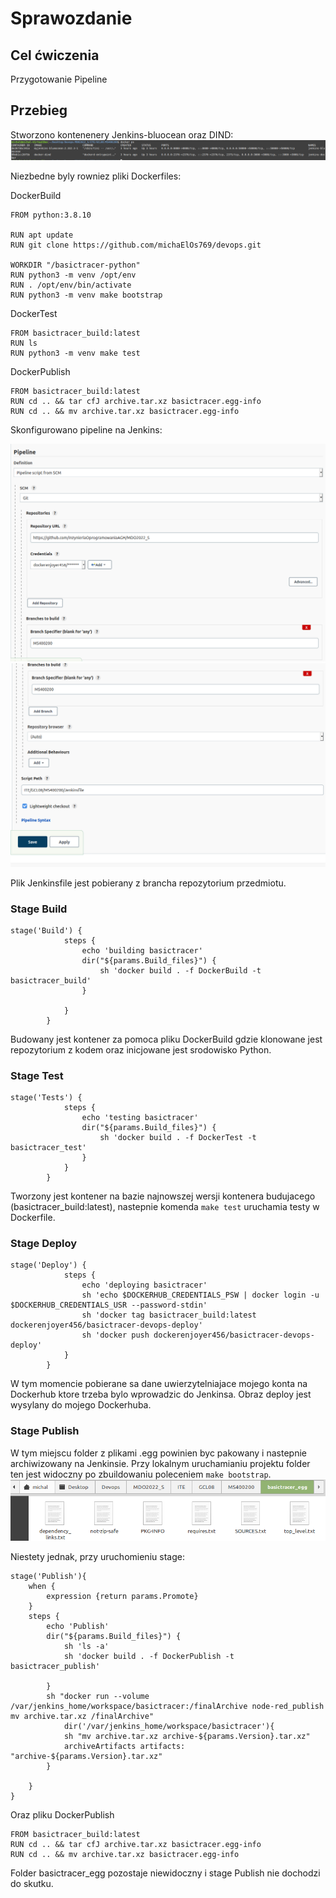 # Sprawozdanie 


## Cel ćwiczenia
Przygotowanie Pipeline

## Przebieg
Stworzono kontenenery Jenkins-bluocean oraz DIND:
![1](pipeline/1.PNG)

Niezbedne byly rowniez pliki Dockerfiles:

DockerBuild
```
FROM python:3.8.10

RUN apt update
RUN git clone https://github.com/michaElOs769/devops.git

WORKDIR "/basictracer-python"
RUN python3 -m venv /opt/env
RUN . /opt/env/bin/activate
RUN python3 -m venv make bootstrap
```

DockerTest
```
FROM basictracer_build:latest
RUN ls
RUN python3 -m venv make test
```

DockerPublish
```
FROM basictracer_build:latest
RUN cd .. && tar cfJ archive.tar.xz basictracer.egg-info
RUN cd .. && mv archive.tar.xz basictracer.egg-info
```

Skonfigurowano pipeline na Jenkins:

![2](pipeline/2.PNG)
![3](pipeline/3.PNG)

Plik Jenkinsfile jest pobierany z brancha repozytorium przedmiotu.


### Stage Build
```
stage('Build') {
            steps {
                echo 'building basictracer'
				dir("${params.Build_files}") {
                    sh 'docker build . -f DockerBuild -t basictracer_build'
				}
                
            }
        }
```
Budowany jest kontener za pomoca pliku DockerBuild gdzie klonowane jest repozytorium z kodem oraz inicjowane jest srodowisko Python.

### Stage Test
```
stage('Tests') {
            steps {
                echo 'testing basictracer'
				dir("${params.Build_files}") {
                    sh 'docker build . -f DockerTest -t basictracer_test'
				}
            }
        }
```
Tworzony jest kontener na bazie najnowszej wersji kontenera budujacego (basictracer_build:latest), nastepnie komenda ```make test``` uruchamia testy w Dockerfile.

### Stage Deploy
```
stage('Deploy') {
            steps {
                echo 'deploying basictracer'
                sh 'echo $DOCKERHUB_CREDENTIALS_PSW | docker login -u $DOCKERHUB_CREDENTIALS_USR --password-stdin'
                sh 'docker tag basictracer_build:latest dockerenjoyer456/basictracer-devops-deploy'
                sh 'docker push dockerenjoyer456/basictracer-devops-deploy'
            }
        }
```
W tym momencie pobierane sa dane uwierzytelniajace mojego konta na Dockerhub ktore trzeba bylo wprowadzic do Jenkinsa. Obraz deploy jest wysylany do mojego Dockerhuba.

### Stage Publish
W tym miejscu folder z plikami .egg powinien byc pakowany i nastepnie archiwizowany na Jenkinsie. Przy lokalnym uruchamianiu projektu folder ten jest widoczny po zbuildowaniu poleceniem ```make bootstrap```.
![4](pipeline/4.PNG)

Niestety jednak, przy uruchomieniu stage:
```
stage('Publish'){
    when {
        expression {return params.Promote}
    }
    steps {
        echo 'Publish'
        dir("${params.Build_files}") {
            sh 'ls -a'
            sh 'docker build . -f DockerPublish -t basictracer_publish'
            
        }
        sh "docker run --volume /var/jenkins_home/workspace/basictracer:/finalArchive node-red_publish mv archive.tar.xz /finalArchive"
            dir('/var/jenkins_home/workspace/basictracer'){
            sh "mv archive.tar.xz archive-${params.Version}.tar.xz"
            archiveArtifacts artifacts: "archive-${params.Version}.tar.xz"
        }
        
    }
}
```

Oraz pliku DockerPublish
```
FROM basictracer_build:latest
RUN cd .. && tar cfJ archive.tar.xz basictracer.egg-info
RUN cd .. && mv archive.tar.xz basictracer.egg-info
```

Folder basictracer_egg pozostaje niewidoczny i stage Publish nie dochodzi do skutku.


